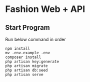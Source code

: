 # Fashion Web + API

## Start Program

Run below command in order

```
npm install
mv .env.example .env
composer install
php artisan key:generate
php artisan migrate
php artisan db:seed
php artisan serve
```

